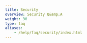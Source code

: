```yaml
---
title: Security
overview: Security Q&amp;A
weight: 30
type: faq
aliases:
    - /help/faq/security/index.html
---
```

